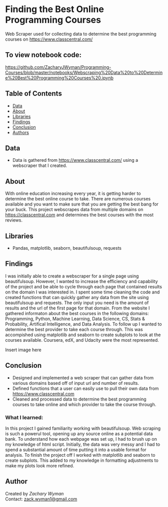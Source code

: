 # Finding the Best Online Programming Courses
Web Scraper used for collecting data to determine the best programming courses on https://www.classcentral.com/

## To view notebook code:
https://github.com/ZacharyJWyman/Programming-Courses/blob/master/notebooks/Webscraping%20Data%20to%20Determine%20Best%20Programming%20Courses%20.ipynb
  
## Table of Contents
* [Data](#Data)
* [About](#About)
* [Libraries](#Libraries)
* [Findings](#Findings)
* [Conclusion](#Conclusion)
* [Authors](#Authors)

## Data
* Data is gathered from https://www.classcentral.com/ using a webscraper that I created.

## About
With online education increasing every year, it is getting harder to determine the best online course to take. There are numerous courses available and you  want to make sure that you are getting the best bang for your buck. This project webscrapes data from multiple domains on https://classcentral.com and determines the best courses with the most reviews. 

## Libraries
* Pandas, matplotlib, seaborn, beautifulsoup, requests

## Findings
I was initially able to create a webscraper for a single page using beautifulsoup. However, I wanted to increase the efficiency and capability of the project and be able to cycle through each page that contained results on the domain I was interested in. I spent some time cleaning the code and created functions that can quickly gather any data from the site using beautifulsoup and requests. The only input you need is the amount of results and the url of the first page for that domain. From the website I gathered informaton about the best courses in the following domains: Programming, Python, Machine Learning, Data Science, CS, Stats & Probability, Artifical Intelligence, and Data Analysis. To follow up I wanted to determine the best provider to take each course through. This was accompished using matplotlib and seaborn to create subplots to look at the courses available. Coursera, edX, and Udacity were the most represented. 

Insert image here


## Conclusion
* Designed and implemented a web scraper that can gather data from various domains based off of input url and number of results.  
* Defined functions that a user can easily use to pull their own data from https://www.classcentral.com  
* Cleaned and processed data to determine the best programming courses to take online and which provider to take the course through. 

### What I learned:
In this project I gained familiarity working with beautifulsoup. Web scraping is such a powerul tool, opening up any source online as a potential data bank. To understand how each webpage was set up, I had to brush up on my knowledge of html script. Initially, the data was very messy and I had to spend a substantial amount of time putting it into a usable format for analysis. To finish the project off I worked with matplotlib and seaborn to create subplots. This added to my knowledge in formatting adjustments to make my plots look more refined. 

## Author
Created by *Zachary Wyman*  
Contact: zack.wyman1@gmail.com   
